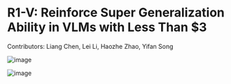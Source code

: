 # R1-V: Reinforce Super Generalization Ability in VLMs with Less Than $3

Contributors: Liang Chen, Lei Li, Haozhe Zhao, Yifan Song

![image](./ood.png)

![image](./super_ood.png)